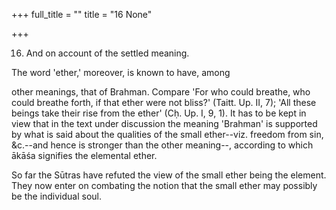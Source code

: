 +++
full_title = ""
title = "16 None"

+++


16. And on account of the settled meaning.

The word 'ether,' moreover, is known to have, among

other meanings, that of Brahman. Compare 'For who could breathe, who could breathe forth, if that ether were not bliss?' (Taitt. Up. II, 7); 'All these beings take their rise from the ether' (Cḥ. Up. I, 9, 1). It has to be kept in view that in the text under discussion the meaning 'Brahman' is supported by what is said about the qualities of the small ether--viz. freedom from sin, &c.--and hence is stronger than the other meaning--, according to which ākāśa signifies the elemental ether.

So far the Sūtras have refuted the view of the small ether being the element. They now enter on combating the notion that the small ether may possibly be the individual soul.

